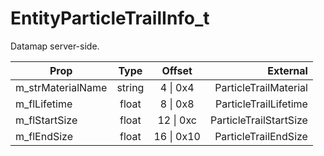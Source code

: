 # EntityParticleTrailInfo_t

Datamap server-side.

|Prop|Type|Offset|External|
|---|:-:|:-:|--:|
|m_strMaterialName|string|4 \| 0x4|ParticleTrailMaterial|
|m_flLifetime|float|8 \| 0x8|ParticleTrailLifetime|
|m_flStartSize|float|12 \| 0xc|ParticleTrailStartSize|
|m_flEndSize|float|16 \| 0x10|ParticleTrailEndSize|
